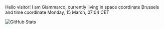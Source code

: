 Hello visitor! I am Giammarco, currently living in space coordinate Brussels and time coordinate Monday, 15 March, 07:04 CET

![GitHub Stats](https://github-readme-stats.vercel.app/api?username=grcasanova)
